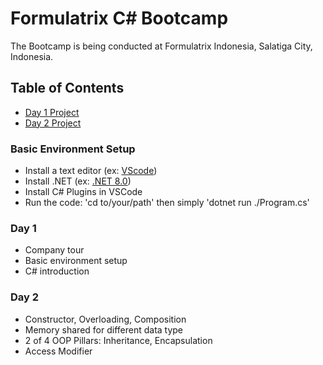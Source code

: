# Formulatrix C# Bootcamp

The Bootcamp is being conducted at Formulatrix Indonesia, Salatiga City, Indonesia.

## Table of Contents
- [Day 1 Project](https://github.com/yudharisandy/Bootcamp-Formulatrix-C-/tree/main/Day%201)
- [Day 2 Project](https://github.com/yudharisandy/Bootcamp-Formulatrix-CSharp/tree/main/Day%202)

### Basic Environment Setup
- Install a text editor (ex: [VScode](https://code.visualstudio.com/download))
- Install .NET (ex: [.NET 8.0](https://dotnet.microsoft.com/en-us/download))
- Install C# Plugins in VSCode
- Run the code: 'cd to/your/path' then simply 'dotnet run ./Program.cs'

### Day 1
- Company tour
- Basic environment setup
- C# introduction

### Day 2
- Constructor, Overloading, Composition 
- Memory shared for different data type
- 2 of 4 OOP Pillars: Inheritance, Encapsulation
- Access Modifier
